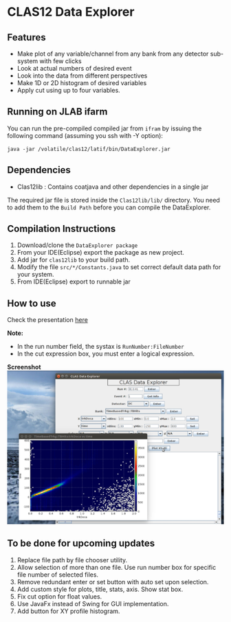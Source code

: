 CLAS12 Data Explorer
=======================

Features
----------

 - Make plot of any variable/channel from any bank from any detector sub-system with few clicks 
 - Look at actual numbers of desired event
 - Look into the data from different perspectives
 - Make 1D or 2D histogram of desired variables
 - Apply cut using up to four variables.


Running on JLAB ifarm
---------------------
You can run the pre-compiled compiled jar from ```ifram``` by issuing the following command (assuming you ssh with -Y option):
```
java -jar /volatile/clas12/latif/bin/DataExplorer.jar
```

Dependencies
--------------

 - Clas12lib : Contains coatjava and other dependencies in a single jar

The required jar file is stored inside the ```Clas12lib/lib/``` directory. You need to add them to the ```Build Path``` before you can compile the DataExplorer. 

Compilation Instructions
------------------------

1. Download/clone the ```DataExplorer package```
2. From your IDE(Eclipse) export the package as new project.
3. Add jar for ```clas12lib``` to your build path.
4. Modify the file ```src/*/Constants.java``` to set correct default data path for your system.
5. From IDE(Eclipse) export to runnable jar

How to use
----------

Check the presentation [here](https://userweb.jlab.org/~latif/Hall_B/DC_Update_CalCom_meeting_July14_2017.pdf)

**Note:**
- In the run number field, the systax is ```RunNumber:FileNumber```
- In the cut expression box, you must enter a logical expression. 


**Screenshot**
![Demo](Demo.jpg)


To be done for upcoming updates
-------------------------------

1. Replace file path by file chooser utility.
2. Allow selection of more than one file. Use run number box for specific file number of selected files.
3. Remove redundant enter or set button with auto set upon selection.
4. Add custom style for plots, title, stats, axis. Show stat box.
5. Fix cut option for float values.
6. Use JavaFx instead of Swing for GUI implementation.
7. Add button for XY profile histogram.
